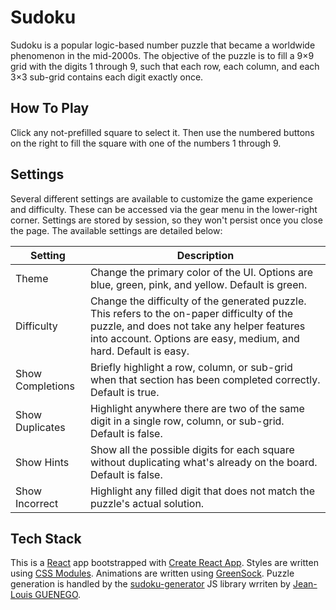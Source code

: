 # Sudoku

Sudoku is a popular logic-based number puzzle that became a worldwide phenomenon in the mid-2000s. The objective of the puzzle is to fill a 9×9 grid with the digits 1 through 9, such that each row, each column, and each 3×3 sub-grid contains each digit exactly once.

## How To Play

Click any not-prefilled square to select it. Then use the numbered buttons on the right to fill the square with one of the numbers 1 through 9.

## Settings

Several different settings are available to customize the game experience and difficulty. These can be accessed via the gear menu in the lower-right corner. Settings are stored by session, so they won't persist once you close the page. The available settings are detailed below:

| Setting | Description |
| ------- | ----------- |
| Theme | Change the primary color of the UI. Options are blue, green, pink, and yellow. Default is green. |
| Difficulty | Change the difficulty of the generated puzzle. This refers to the on-paper difficulty of the puzzle, and does not take any helper features into account. Options are easy, medium, and hard. Default is easy. |
| Show Completions | Briefly highlight a row, column, or sub-grid when that section has been completed correctly. Default is true. |
| Show Duplicates | Highlight anywhere there are two of the same digit in a single row, column, or sub-grid. Default is false. |
| Show Hints | Show all the possible digits for each square without duplicating what's already on the board. Default is false. |
| Show Incorrect | Highlight any filled digit that does not match the puzzle's actual solution. |

## Tech Stack

This is a [React](https://reactjs.org) app bootstrapped with [Create React App](https://create-react-app.dev). Styles are written using [CSS Modules](https://github.com/css-modules/css-modules). Animations are written using [GreenSock](https://greensock.com). Puzzle generation is handled by the [sudoku-generator](https://github.com/jlguenego/sudoku-generator) JS library wrriten by [Jean-Louis GUENEGO](https://github.com/jlguenego).
